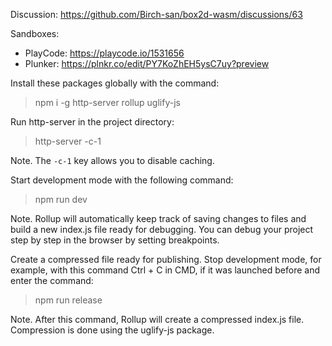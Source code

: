 Discussion: https://github.com/Birch-san/box2d-wasm/discussions/63

Sandboxes:

- PlayCode: https://playcode.io/1531656
- Plunker: https://plnkr.co/edit/PY7KoZhEH5ysC7uy?preview

Install these packages globally with the command:

> npm i -g http-server rollup uglify-js

Run http-server in the project directory:

> http-server -c-1

Note. The `-c-1` key allows you to disable caching.

Start development mode with the following command:

> npm run dev

Note. Rollup will automatically keep track of saving changes to files and build a new index.js file ready for debugging. You can debug your project step by step in the browser by setting breakpoints.

Create a compressed file ready for publishing. Stop development mode, for example, with this command Ctrl + C in CMD, if it was launched before and enter the command:

> npm run release

Note. After this command, Rollup will create a compressed index.js file. Compression is done using the uglify-js package.
